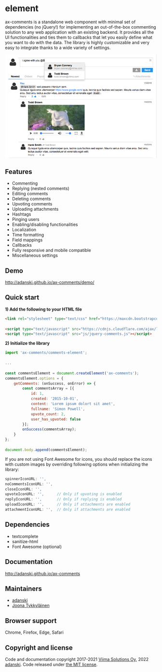 # <ax-comments> element
ax-comments is a standalone web component with minimal set of dependencies (no jQuery!) for implementing an out-of-the-box commenting solution to any web application with an existing backend. It provides all the UI functionalities and ties them to callbacks that let you easily define what you want to do with the data. The library is highly customizable and very easy to integrate thanks to a wide variety of settings.

![Screenshot of jquery-comments](screenshot.png?raw=true "Screenshot of jquery-comments")

## Features

- Commenting
- Replying (nested comments)
- Editing comments
- Deleting comments
- Upvoting comments
- Uploading attachments
- Hashtags
- Pinging users
- Enabling/disabling functionalities
- Localization
- Time formatting
- Field mappings
- Callbacks
- Fully responsive and mobile compatible
- Miscellaneous settings

## Demo
http://adanski.github.io/ax-comments/demo/

## Quick start
**1) Add the following to your HTML file**

```html
<link rel="stylesheet" type="text/css" href="https://maxcdn.bootstrapcdn.com/font-awesome/4.7.0/css/font-awesome.min.css">

<script type="text/javascript" src="https://cdnjs.cloudflare.com/ajax/libs/jquery/1.9.0/jquery.min.js"></script>
<script type="text/javascript" src="js/jquery-comments.js"></script>
```

**2) Initialize the library**
```javascript
import 'ax-comments/comments-element';

...

const commentsElement = document.createElement('ax-comments');
commentsElement.options = {
    getComments: (onSuccess, onError) => {
        const commentsArray = [{
            id: 1,
            created: '2015-10-01',
            content: 'Lorem ipsum dolort sit amet',
            fullname: 'Simon Powell',
            upvote_count: 2,
            user_has_upvoted: false
        }];
        onSuccess(commentsArray);
    }
};

document.body.append(commentsElement);
```
If you are not using Font Awesome for icons, you should replace the icons with custom images by overriding following options when initializing the library:
```javascript
spinnerIconURL: '',
noCommentsIconURL: '',
closeIconURL: '',
upvoteIconURL: '',      // Only if upvoting is enabled
replyIconURL: '',       // Only if replying is enabled
uploadIconURL: '',      // Only if attachments are enabled
attachmentIconURL: '',  // Only if attachments are enabled
```

## Dependencies
- textcomplete
- sanitize-html
- Font Awesome (optional)

## Documentation
http://adanski.github.io/ax-comments

## Maintainers
- [adanski](https://github.com/adanski)
- [Joona Tykkyläinen](https://www.linkedin.com/in/joonatykkylainen)

## Browser support
Chrome, Firefox, Edge, Safari

## Copyright and license
Code and documentation copyright 2017-2021 [Viima Solutions Oy](https://www.viima.com/), 2022 [adanski](https://github.com/adanski).
Code released under [the MIT license](https://github.com/Viima/jquery-comments/blob/master/LICENSE).
